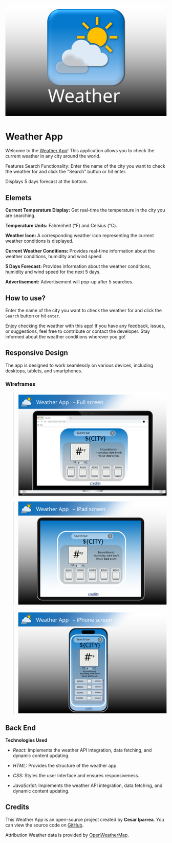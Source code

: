 ![alt text](https://github.com/CIparrea/react-weather-app/blob/main/public/wireframes/logo.svg)
# Weather App 

Welcome to the [Weather App](https://weatheriparrea.netlify.app/logo192.png)! This application allows you to check the current weather in any city around the world.

Features Search Functionality: Enter the name of the city you want to check the weather for and click the "Search" button or hit enter. 

Displays 5 days forecast at the bottom.

## Elemets
**Current Temperature Display:** Get real-time  the temperature in the city you are searching.

**Temperature Units:** Fahrenheit (°F) and Celsius (°C).

**Weather Icon:** A corresponding weather icon representing the current weather conditions is displayed. 

**Current Weather Conditions:** Provides real-time information about the weather conditions, humidity and wind speed.

**5 Days Forecast:** Provides information about the weather conditions, humidity and wind speed for the next 5 days.

**Advertisement:** Advertisement will pop-up after 5 searches.

## How to use?
Enter the name of the city you want to check the weather for and click the `Search` button or hit `enter`. 

Enjoy checking the weather with this app! If you have any feedback, issues, or suggestions, feel free to contribute or contact the developer. Stay informed about the weather conditions wherever you go!

## Responsive Design
The app is designed to work seamlessly on various devices, including desktops, tablets, and smartphones.

### Wireframes
>![alt text](https://github.com/CIparrea/react-weather-app/blob/main/public/wireframes/fullScreen.svg)

>![alt text](https://github.com/CIparrea/react-weather-app/blob/main/public/wireframes/iPad.svg)

>![alt text](https://github.com/CIparrea/react-weather-app/blob/main/public/wireframes/iPhone.svg)

## Back End
**Technologies Used** 

- *React:* Implements the weather API integration, data fetching, and dynamic content updating. 

- *HTML:* Provides the structure of the weather app. 

- *CSS:* Styles the user interface and ensures responsiveness. 

- *JavaScript:* Implements the weather API integration, data fetching, and dynamic content updating. 


## Credits 
This Weather App is an open-source project created by **Cesar Iparrea**. You can view the source code on [GitHub](https://github.com/CIparrea/WeatherApp/blob/main/index.html).

Attribution Weather data is provided by [OpenWeatherMap](https://github.com/CIparrea/react-weather-app).